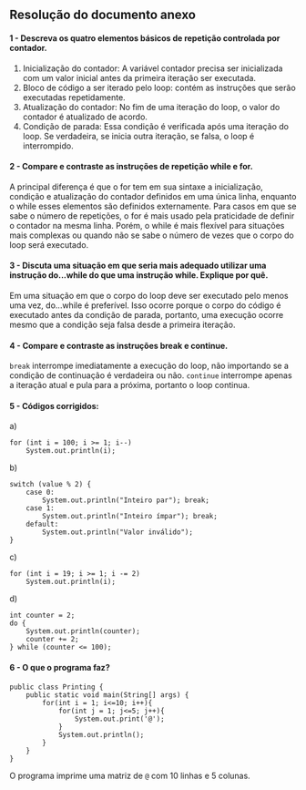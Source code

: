 ## Resolução do documento anexo 

#### 1 - Descreva os quatro elementos básicos de repetição controlada por contador. 
1. Inicialização do contador: A variável contador precisa ser inicializada com um valor inicial antes da primeira iteração ser executada.  
2. Bloco de código a ser iterado pelo loop: contém as instruções que serão executadas repetidamente.  
3. Atualização do contador: No fim de uma iteração do loop, o valor do contador é atualizado de acordo.  
4. Condição de parada: Essa condição é verificada após uma iteração do loop. Se verdadeira, se inicia outra iteração, se falsa, o loop é interrompido.

#### 2 - Compare e contraste as instruções de repetição while e for. 
A principal diferença é que o for tem em sua sintaxe a inicialização, condição e atualização do contador definidos em uma única linha, enquanto o while esses elementos são definidos externamente. Para casos em que se sabe o número de repetições, o for é mais usado pela praticidade de definir o contador na mesma linha. Porém, o while é mais flexível para situações mais complexas ou quando não se sabe o número de vezes que o corpo do loop será executado.
#### 3 - Discuta uma situação em que seria mais adequado utilizar uma instrução do...while do que uma instrução while. Explique por quê. 
Em uma situação em que o corpo do loop deve ser executado pelo menos uma vez, do...while é preferível. Isso ocorre porque o corpo do código é executado antes da condição de parada, portanto, uma execução ocorre mesmo que a condição seja falsa desde a primeira iteração.
#### 4 - Compare e contraste as instruções break e continue. 
`break` interrompe imediatamente a execução do loop, não importando se a condição de continuação é verdadeira ou não. `continue` interrompe apenas a iteração atual e pula para a próxima, portanto o loop continua.
#### 5 - Códigos corrigidos: 
a)
```
for (int i = 100; i >= 1; i--)
    System.out.println(i);
```
b)
```
switch (value % 2) {
    case 0:
        System.out.println("Inteiro par"); break;
    case 1:
        System.out.println("Inteiro ímpar"); break;
    default:
        System.out.println("Valor inválido");
}
```
c)
```
for (int i = 19; i >= 1; i -= 2) 
    System.out.println(i);
```
d)
```
int counter = 2;
do {
    System.out.println(counter);
    counter += 2;
} while (counter <= 100);
```
#### 6 - O que o programa faz? 
```
public class Printing {
    public static void main(String[] args) {
        for(int i = 1; i<=10; i++){
            for(int j = 1; j<=5; j++){
                System.out.print('@');
            }
            System.out.println();
        }
    }
}
```
O programa imprime uma matriz de `@` com 10 linhas e 5 colunas. 
